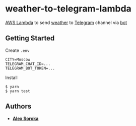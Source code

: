 # weather-to-telegram-lambda

[AWS Lambda](https://aws.amazon.com/lambda/) to send [weather](https://wttr.in) to [Telegram](https://telegram.org/) channel via [bot](https://tele.gs/botfather)

## Getting Started

Create `.env`

```
CITY=Moscow
TELEGRAM_CHAT_ID=...
TELEGRAM_BOT_TOKEN=...
```

Install

```
$ yarn
$ yarn test
```

## Authors

- [**Alex Soroka**](https://lehasvv2009.github.io/resume/)
